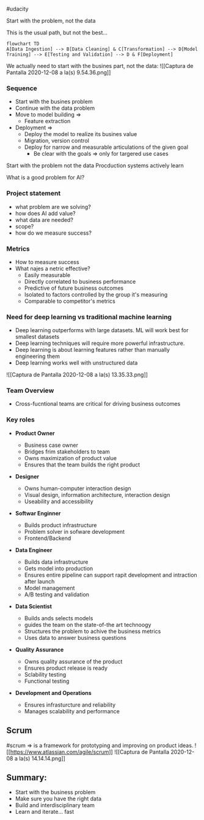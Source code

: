 #udacity

Start with the problem, not the data

This is the usual path, but not the best...
```mermaid
flowchart TD
A[Data Ingestion] --> B[Data Cleaning] & C[Transformation] --> D[Model Training] --> E[Testing and Validation] --> D & F[Deployment]
```

We actually need to start with the busines part, not the data:
![[Captura de Pantalla 2020-12-08 a la(s) 9.54.36.png]]

### Sequence
- Start with the busines problem
- Continue with the data problem
- Move to model building =>
	- Feature extraction
- Deployment =>
	- Deploy the model to realize its busines value
	- Migration, version control
	- Deploy for narrow and measurable articulations of the given goal
		- Be clear with the goals => only for targered use cases

Start with the problem not the data
Procduction systems actively learn

What is a good problem for AI?


### Project statement
- what problem are we solving?
- how does AI add value?
- what data are needed?
- scope?
- how do we measure success?

### Metrics
- How to measure success
- What najes a netric effective?
	- Easily measurable
	- Directly correlated to business performance
	- Predictive of future business outcomes
	- Isolated to factors controlled by the group it's measuring
	- Comparable to competitor's metrics

### Need for deep learning vs traditional machine learning
- Deep learning outperforms with large datasets. ML will work best for smallest datasets
- Deep learning techniques will require more powerful infrastructure.
- Deep learning is about learning features rather than manually engineering them
- Deep learning works well with unstructured data

![[Captura de Pantalla 2020-12-08 a la(s) 13.35.33.png]]

### Team Overview
- Cross-fucntional teams are critical for driving business outcomes

### Key roles
- **Product Owner**
	- Business case owner
	- Bridges frim stakeholders to team
	- Owns maximization of product value
	- Ensures that the team builds the right product

- **Designer**
	- Owns human-computer interaction design
	- Visual design, information architecture, interaction design
	- Useability and accessibility

- **Softwar Enginner**
	- Builds product infrastructure
	- Problem solver in sofware development
	- Frontend/Backend

- **Data Engineer**
	- Builds data infrastructure
	- Gets model into production
	- Ensures entire pipeline can support rapit development and intraction after launch
	- Model management
	- A/B testing and validation

- **Data Scientist**
	- Builds ands selects models
	- guides the team on the state-of-the art technoogy
	- Structures the problem to achive the business metrics
	- Uses data to answer business questions

- **Quality Assurance**
	- Owns quality assurance of the product
	- Ensures product release is ready
	- Sclability testing 
	- Functional testing

- **Development and Operations**
	- Ensures infrasturcture and reliability
	- Manages scalability and performance

## Scrum
#scrum => is a framework for prototyping and improving on product ideas.
![[https://www.atlassian.com/agile/scrum]]
![[Captura de Pantalla 2020-12-08 a la(s) 14.14.14.png]]

## Summary:
- Start with the business problem
- Make sure you have the right data
- Build and interdisciplinary team
- Learn and iterate... fast